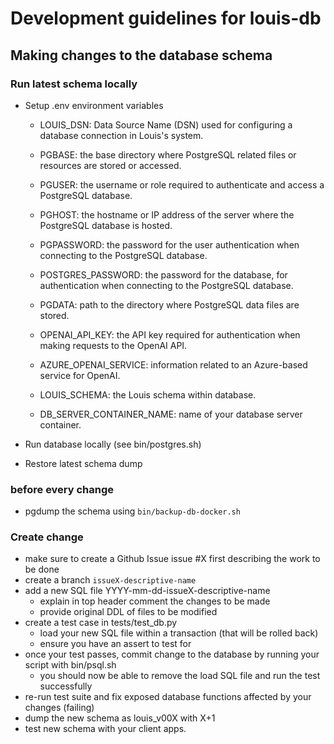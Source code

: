 # Development guidelines for louis-db

## Making changes to the database schema

### Run latest schema locally

* Setup .env environment variables
  * LOUIS_DSN: Data Source Name (DSN) used for configuring a database connection in Louis's system.

  * PGBASE: the base directory where PostgreSQL related files or resources are stored or accessed.

  * PGUSER: the username or role required to authenticate and access a PostgreSQL database.

  * PGHOST: the hostname or IP address of the server where the PostgreSQL database is hosted.

  * PGPASSWORD: the password for the user authentication when connecting to the PostgreSQL database.

  * POSTGRES_PASSWORD: the password for the database, for authentication when connecting to the PostgreSQL database.

  * PGDATA: path to the directory where PostgreSQL data files are stored.

  * OPENAI_API_KEY: the API key required for authentication when making requests to the OpenAI API.

  * AZURE_OPENAI_SERVICE: information related to an Azure-based service for OpenAI.

  * LOUIS_SCHEMA: the Louis schema within database.

  * DB_SERVER_CONTAINER_NAME: name of your database server container.

* Run database locally (see bin/postgres.sh)
* Restore latest schema dump

### before every change

* pgdump the schema using ```bin/backup-db-docker.sh```

### Create change

* make sure to create a Github Issue issue #X first describing the work to be done
* create a branch ```issueX-descriptive-name```
* add a new SQL file YYYY-mm-dd-issueX-descriptive-name
  * explain in top header comment the changes to be made
  * provide original DDL of files to be modified
* create a test case in tests/test_db.py
  * load your new SQL file within a transaction (that will be rolled back)
  * ensure you have an assert to test for
* once your test passes, commit change to the database by running your script with bin/psql.sh
  * you should now be able to remove the load SQL file and run the test successfully
* re-run test suite and fix exposed database functions affected by your changes (failing)
* dump the new schema as louis_v00X with X+1
* test new schema with your client apps.
